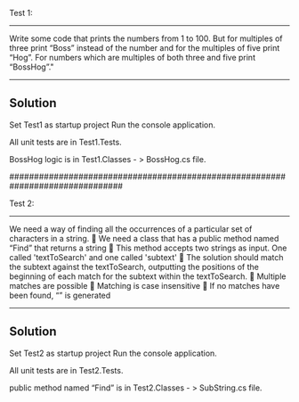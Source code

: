Test 1:
**************************************************************************************************
Write some code that prints the numbers from 1 to 100. But for multiples of three print “Boss”
instead of the number and for the multiples of five print “Hog”. For numbers which are multiples
of both three and five print “BossHog”."
**************************************************************************************************
Solution
---------
Set Test1 as startup project Run the console application.

All unit tests are in Test1.Tests.

BossHog logic is in Test1.Classes - > BossHog.cs file.


###############################################################################

Test 2:
**************************************************************************************************
We need a way of finding all the occurrences of a particular set of characters in a string.
   We need a class that has a public method named “Find” that returns a string
   This method accepts two strings as input. One called 'textToSearch' and one called 'subtext'
   The solution should match the subtext against the textToSearch, outputting the positions of  the beginning of each match for the subtext within the textToSearch.
   Multiple matches are possible
   Matching is case insensitive
   If no matches have been found, “<No Output>” is generated
**************************************************************************************************
Solution
---------
Set Test2 as startup project Run the console application.
  
All unit tests are in Test2.Tests.

public method named “Find” is in Test2.Classes - > SubString.cs file.

